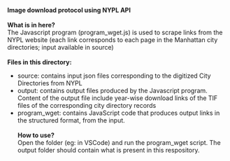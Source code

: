 <b> Image download protocol using NYPL API </b> <br> <br>
<b> What is in here? </b> <br>
The Javascript program (program_wget.js) is used to scrape links from the NYPL website (each link corresponds to each page in the Manhattan city directories; input available in source) <br> <br>
<b> Files in this directory: </b> <br> 
- source: contains input json files corresponding to the digitized City Directories from NYPL
- output: contains output files produced by the Javascript program. Content of the output file include year-wise download links of the TIF files of the corresponding city directory records
- program_wget: contains JavaScript code that produces output links in the structured format, from the input. <br> <br>
<b>How to use? </b> <br>
Open the folder (eg: in VSCode) and run the program_wget script. The output folder should contain what is present in this respository.
